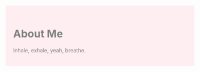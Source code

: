 <div style="background-color:#ffeef1; color:gray; padding:20px;">

# About Me

Inhale, exhale, yeah, breathe.



